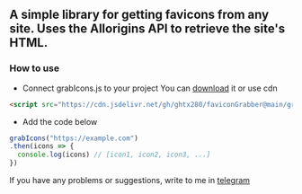 ## A simple library for getting favicons from any site. Uses the Allorigins API to retrieve the site's HTML.
### How to use
- Connect grabIcons.js to your project
You can <a href="https://cdn.jsdelivr.net/gh/ghtx280/faviconGrabber@main/grabIcons.js" download>download</a> it or use cdn 
```html
<script src="https://cdn.jsdelivr.net/gh/ghtx280/faviconGrabber@main/grabIcons.js"></script>
```
- Add the code below
```js
grabIcons("https://example.com")
.then(icons => {
  console.log(icons) // [icon1, icon2, icon3, ...]
}) 
```
If you have any problems or suggestions, write to me in [telegram](https://t.me/ghtx280)
